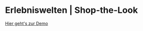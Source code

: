 # Erlebniswelten | Shop-the-Look

[Hier geht's zur Demo](https://demo.moori.net/Shop-The-Look-Demo/)
